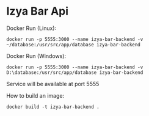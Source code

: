 # Izya Bar Api

Docker Run (Linux):
```
docker run -p 5555:3000 --name izya-bar-backend -v ~/database:/usr/src/app/database izya-bar-backend
```

Docker Run (Windows):
```
docker run -p 5555:3000 --name izya-bar-backend -v D:\database:/usr/src/app/database izya-bar-backend
```

Service will be available at port 5555

How to build an image:
```
docker build -t izya-bar-backend .
```